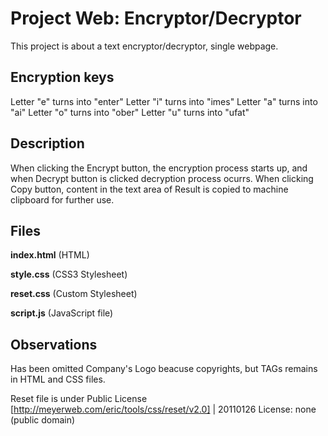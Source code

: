 # Project Web: Encryptor/Decryptor

This project is about a text encryptor/decryptor, single webpage.

## Encryption keys

Letter "e" turns into "enter"
Letter "i" turns into "imes"
Letter "a" turns into "ai"
Letter "o" turns into "ober"
Letter "u" turns into "ufat"

## Description

When clicking the Encrypt button, the encryption process starts up, and when Decrypt button is clicked decryption process ocurrs. When clicking Copy button, content in the text area of Result is copied to machine clipboard for further use.


## Files

**index.html** (HTML)

**style.css** (CSS3 Stylesheet)

**reset.css** (Custom Stylesheet)

**script.js** (JavaScript file)

## Observations

Has been omitted Company's Logo beacuse copyrights, but TAGs remains in HTML and CSS files.

Reset file is under Public License [http://meyerweb.com/eric/tools/css/reset/v2.0] | 20110126   License: none (public domain)



